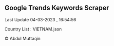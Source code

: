 

## Google Trends Keywords Scraper 
 
Last Update 04-03-2023 , 16:54:56

Country List :
VIETNAM.json



© Abdul Muttaqin 
